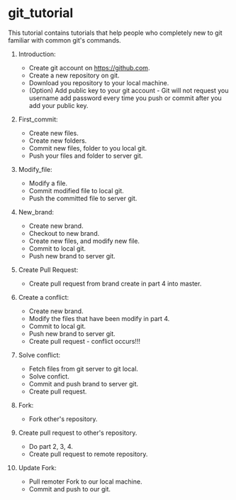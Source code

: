 # git_tutorial
This tutorial contains tutorials that help people who completely new to git familiar with common git's commands. 

1. Introduction:
   - Create git account on https://github.com.
   - Create a new repository on git. 
   - Download you repository to your local machine.
   - (Option) Add public key to your git account - Git will not request you username add password every time you push or commit after you add your public key.
   
2. First_commit:
   - Create new files.
   - Create new folders.
   - Commit new files, folder to you local git.
   - Push your files and folder to server git.
   
3. Modify_file:
   - Modify a file.
   - Commit modified file to local git.
   - Push the committed file to server git.
   
4. New_brand:
   - Create new brand.
   - Checkout to new brand.
   - Create new files, and modify new file.
   - Commit to local git.
   - Push new brand to server git.
   
5. Create Pull Request:
   - Create pull request from brand create in part 4 into master.
   
6. Create a conflict:
   - Create new brand.
   - Modify the files that have been modify in part 4.
   - Commit to local git.
   - Push new brand to server git.
   - Create pull request - conflict occurs!!!
   
7. Solve conflict:
   - Fetch files from git server to git local.
   - Solve confict.
   - Commit and push brand to server git.
   - Create pull request.
   
8. Fork:
   - Fork other's repository.
   
9. Create pull request to other's repository.
   - Do part 2, 3, 4.
   - Create pull request to remote repository.
   
10. Update Fork:
    - Pull remoter Fork to our local machine.
    - Commit and push to our git. 
   
  
 

